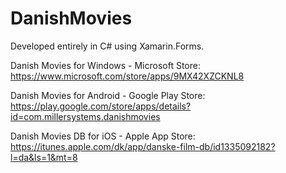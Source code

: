 # DanishMovies

Developed entirely in C# using Xamarin.Forms.

Danish Movies for Windows - Microsoft Store:
https://www.microsoft.com/store/apps/9MX42XZCKNL8

Danish Movies for Android - Google Play Store:
https://play.google.com/store/apps/details?id=com.millersystems.danishmovies

Danish Movies DB for iOS - Apple App Store:
https://itunes.apple.com/dk/app/danske-film-db/id1335092182?l=da&ls=1&mt=8
